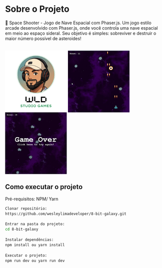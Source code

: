# Sobre o Projeto

🚀 Space Shooter - Jogo de Nave Espacial com Phaser.js.
Um jogo estilo arcade desenvolvido com Phaser.js, onde você controla uma nave espacial em meio ao espaço sideral. Seu objetivo é simples: sobreviver e destruir o maior número possível de asteroides!

<div style="display: inline_block"><br>
    <img align="center" height=200 width=200 alt="JavaScript" src="https://github.com/wesleylimadeveloper/8-bit-galaxy/blob/main/public/assets/intro.png" />
    <img align="center" height=200 width=200 alt="JavaScript" src="https://github.com/wesleylimadeveloper/8-bit-galaxy/blob/main/public/assets/screenshot-1.png" />
    <img align="center" height=200 width=200 alt="JavaScript" src="https://github.com/wesleylimadeveloper/8-bit-galaxy/blob/main/public/assets/screenshot-2.png"" />
</div>

## Como executar o projeto

Pré-requisitos: NPM/ Yarn

```Bash
Clonar repositório:
https://github.com/wesleylimadeveloper/8-bit-galaxy.git

Entrar na pasta do projeto:
cd 8-bit-galaxy

Instalar dependências:
npm install ou yarn install

Executar o projeto:
npm run dev ou yarn run dev
```
